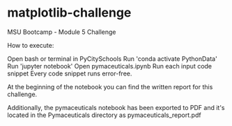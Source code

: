 # matplotlib-challenge
MSU Bootcamp - Module 5 Challenge

How to execute:

Open bash or terminal in PyCitySchools
Run 'conda activate PythonData'
Run 'jupyter notebook'
Open pymaceuticals.ipynb
Run each input code snippet
Every code snippet runs error-free.

At the beginning of the notebook you can find the written report for this challenge.

Additionally, the pymaceuticals notebook has been exported to PDF and it's located in the Pymaceuticals directory as pymaceuticals_report.pdf